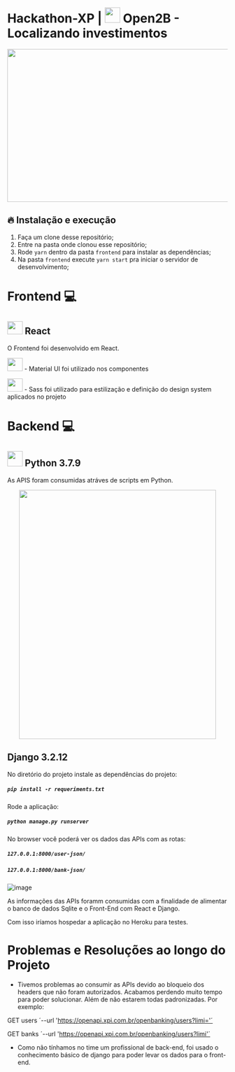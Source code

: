 # Hackathon-XP | <img src="https://raw.githubusercontent.com/Silva-Leo/Hackathon-XP/1af13ca59ad5e38d91371cdd5445d6f27fa20603/hacka-xp/src/assets/img/HeaderLogo.svg" height="35px" width="35px"> Open2B - Localizando investimentos 

<div align="center">
 <img src="https://user-images.githubusercontent.com/87882835/155593966-4aa41898-7a54-448c-92bd-33d184e9133f.png" height="350px" width="600px">
</div>

## 🔥 Instalação e execução

1. Faça um clone desse repositório;
2. Entre na pasta onde clonou esse repositório;
3. Rode `yarn` dentro da pasta `frontend` para instalar as dependências;
4. Na pasta `frontend` execute `yarn start` pra iniciar o servidor de desenvolvimento;

# Frontend :computer:

## <img src="https://cdn.jsdelivr.net/gh/devicons/devicon/icons/react/react-original.svg" height="30px" width="35px"/> React

O Frontend foi desenvolvido em React. 

<img src="https://cdn.jsdelivr.net/gh/devicons/devicon/icons/materialui/materialui-original.svg" height="30px" width="35px" /> - Material UI foi utilizado nos componentes

<img src="https://cdn.jsdelivr.net/gh/devicons/devicon/icons/sass/sass-original.svg" height="30px" width="35px"/> - Sass foi utilizado para estilização e definição do design system aplicados no projeto

# Backend :computer:


## <img src="https://cdn.jsdelivr.net/gh/devicons/devicon/icons/python/python-original.svg" height="35px" width="35px"/> Python 3.7.9

As APIS foram consumidas atráves de scripts em Python.

<div align="center">
 <img src="https://user-images.githubusercontent.com/29557513/154873137-3493e280-95ef-4446-9472-7ce154e0e318.png" height="570px" width="450px">
</div>

## Django 3.2.12

No diretório do projeto instale as dependências do projeto:

##### `pip install -r requeriments.txt`



Rode a aplicação:

##### `python manage.py runserver`



No browser você poderá ver os dados das APIs com as rotas:

##### `127.0.0.1:8000/user-json/`

##### `127.0.0.1:8000/bank-json/`



![image](https://user-images.githubusercontent.com/29557513/154873166-5735efef-f173-4ce1-8b33-f6e930bb38cb.png)



As informações das APIs foramm consumidas com a finalidade de alimentar o banco de dados Sqlite e o Front-End com React e Django.

Com isso iríamos hospedar a aplicação no Heroku para testes.




# Problemas e Resoluções ao longo do Projeto

 - Tivemos problemas ao consumir as APIs devido ao bloqueio dos headers que não foram autorizados. Acabamos perdendo muito tempo para poder solucionar.
   Além de não estarem todas padronizadas. Por exemplo:
  
  GET users ´--url 'https://openapi.xpi.com.br/openbanking/users?limi='´
  
  GET banks ´--url 'https://openapi.xpi.com.br/openbanking/users?limi'´


- Como não tínhamos no time um profissional de back-end, foi usado o conhecimento básico de django para poder levar os dados para o front-end.
